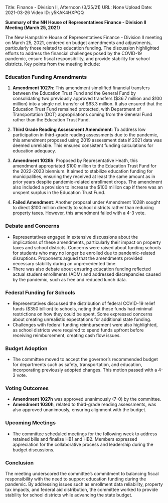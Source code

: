 Title: Finance - Division II, Afternoon (3/25/21)
URL: None
Upload Date: 2021-03-26
Video ID: y5KAK4HXPQQ

**Summary of the NH House of Representatives Finance - Division II Meeting (March 25, 2021)**

The New Hampshire House of Representatives Finance - Division II meeting on March 25, 2021, centered on budget amendments and adjustments, particularly those related to education funding. The discussion highlighted efforts to address the financial challenges posed by the COVID-19 pandemic, ensure fiscal responsibility, and provide stability for school districts. Key points from the meeting include:

### **Education Funding Amendments**
1. **Amendment 1027h**: This amendment simplified financial transfers between the Education Trust Fund and the General Fund by consolidating two previously approved transfers ($36.7 million and $100 million) into a single net transfer of $63.3 million. It also ensured that the Education Trust Fund remained protected, with Department of Transportation (DOT) appropriations coming from the General Fund rather than the Education Trust Fund.

2. **Third Grade Reading Assessment Amendment**: To address low participation in third-grade reading assessments due to the pandemic, this amendment proposed using 2019 assessment data if 2021 data was deemed unreliable. This ensured consistent funding calculations for education adequacy.

3. **Amendment 1028h**: Proposed by Representative Heath, this amendment appropriated $100 million to the Education Trust Fund for the 2022-2023 biennium. It aimed to stabilize education funding for municipalities, ensuring they received at least the same amount as in prior years despite pandemic-related enrollment drops. The amendment also included a provision to increase the $100 million cap if there was an unspent surplus in the Education Trust Fund.

4. **Failed Amendment**: Another proposal under Amendment 1028h sought to direct $100 million directly to school districts rather than reducing property taxes. However, this amendment failed with a 4-3 vote.

### **Debate and Concerns**
- Representatives engaged in extensive discussions about the implications of these amendments, particularly their impact on property taxes and school districts. Concerns were raised about funding schools for students who may no longer be enrolled due to pandemic-related disruptions. Proponents argued that the amendments provided necessary stability during an unprecedented time.
- There was also debate about ensuring education funding reflected actual student enrollments (ADM) and addressed discrepancies caused by the pandemic, such as free and reduced lunch data.

### **Federal Funding for Schools**
- Representatives discussed the distribution of federal COVID-19 relief funds ($350 billion) to schools, noting that these funds had minimal restrictions on how they could be spent. Some expressed concerns about creating unrealistic expectations for additional state funding.
- Challenges with federal funding reimbursement were also highlighted, as school districts were required to spend funds upfront before receiving reimbursement, creating cash flow issues.

### **Budget Adoption**
- The committee moved to accept the governor’s recommended budget for departments such as safety, transportation, and education, incorporating previously adopted changes. This motion passed with a 4-3 vote.

### **Voting Outcomes**
- **Amendment 1027h** was approved unanimously (7-0) by the committee.
- **Amendment 1030h**, related to third-grade reading assessments, was also approved unanimously, ensuring alignment with the budget.

### **Upcoming Meetings**
- The committee scheduled meetings for the following week to address retained bills and finalize HB1 and HB2. Members expressed appreciation for the collaborative process and leadership during the budget discussions.

### **Conclusion**
The meeting underscored the committee’s commitment to balancing fiscal responsibility with the need to support education funding during the pandemic. By addressing issues such as enrollment data reliability, property tax impacts, and federal aid distribution, the committee worked to provide stability for school districts while advancing the state budget.